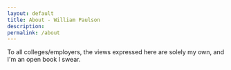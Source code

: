 ```yaml
---
layout: default
title: About - William Paulson
description: 
permalink: /about
---
```


To all colleges/employers, the views expressed here are solely my own, and I'm an open book I swear.